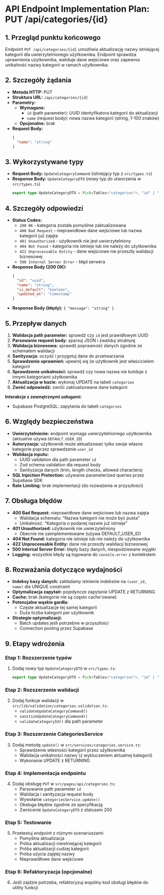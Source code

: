 # API Endpoint Implementation Plan: PUT /api/categories/{id}

## 1. Przegląd punktu końcowego

Endpoint `PUT /api/categories/{id}` umożliwia aktualizację nazwy istniejącej kategorii dla uwierzytelnionego użytkownika. Endpoint sprawdza uprawnienia użytkownika, waliduje dane wejściowe oraz zapewnia unikalność nazwy kategorii w ramach użytkownika.

## 2. Szczegóły żądania

- **Metoda HTTP:** PUT
- **Struktura URL:** `/api/categories/{id}`
- **Parametry:**
  - **Wymagane:**
    - `id` (path parameter): UUID identyfikatora kategorii do aktualizacji
    - `name` (request body): nowa nazwa kategorii (string, 1-100 znaków)
  - **Opcjonalne:** brak
- **Request Body:**
  ```json
  {
    "name": "string"
  }
  ```

## 3. Wykorzystywane typy

- **Request Body:** `UpdateCategoryCommand` (istniejący typ z `src/types.ts`)
- **Response Body:** `UpdateCategoryDTO` (nowy typ do utworzenia w `src/types.ts`)
  ```typescript
  export type UpdateCategoryDTO = Pick<Tables<"categories">, "id" | "name" | "is_default" | "updated_at">;
  ```

## 4. Szczegóły odpowiedzi

- **Status Codes:**
  - `200 OK` - kategoria została pomyślnie zaktualizowana
  - `400 Bad Request` - nieprawidłowe dane wejściowe lub nazwa kategorii już zajęta
  - `401 Unauthorized` - użytkownik nie jest uwierzytelniony
  - `404 Not Found` - kategoria nie istnieje lub nie należy do użytkownika
  - `422 Unprocessable Entity` - dane wejściowe nie przeszły walidacji biznesowej
  - `500 Internal Server Error` - błąd serwera
- **Response Body (200 OK):**
  ```json
  {
    "id": "uuid",
    "name": "string",
    "is_default": "boolean",
    "updated_at": "timestamp"
  }
  ```
- **Response Body (błędy):** `{ "message": "string" }`

## 5. Przepływ danych

1. **Walidacja path parameter:** sprawdź czy `id` jest prawidłowym UUID
2. **Parsowanie request body:** sparsuj JSON i zwaliduj strukturę
3. **Walidacja biznesowa:** sprawdź poprawność danych zgodnie ze schematem walidacji
4. **Sanityzacja:** oczyść i przygotuj dane do przetwarzania
5. **Sprawdzenie uprawnień:** upewnij się że użytkownik jest właścicielem kategorii
6. **Sprawdzenie unikalności:** sprawdź czy nowa nazwa nie koliduje z innymi kategoriami użytkownika
7. **Aktualizacja w bazie:** wykonaj UPDATE na tabeli `categories`
8. **Zwróć odpowiedź:** zwróć zaktualizowane dane kategorii

**Interakcje z zewnętrznymi usługami:**

- Supabase PostgreSQL: zapytania do tabeli `categories`

## 6. Względy bezpieczeństwa

- **Uwierzytelnienie:** endpoint wymaga uwierzytelnionego użytkownika (aktualnie używa `DEFAULT_USER_ID`)
- **Autoryzacja:** użytkownik może aktualizować tylko swoje własne kategorie poprzez sprawdzenie `user_id`
- **Walidacja inputu:**
  - UUID validation dla path parameter `id`
  - Zod schema validation dla request body
  - Sanityzacja danych (trim, length checks, allowed characters)
- **SQL Injection Protection:** używanie parameterized queries przez Supabase SDK
- **Rate Limiting:** brak implementacji (do rozważenia w przyszłości)

## 7. Obsługa błędów

- **400 Bad Request:** nieprawidłowe dane wejściowe lub nazwa zajęta
  - Walidacja schematu: "Nazwa kategorii nie może być pusta"
  - Unikalność: "Kategoria o podanej nazwie już istnieje"
- **401 Unauthorized:** użytkownik nie uwierzytelniony
  - Obecnie nie zaimplementowane (używa DEFAULT_USER_ID)
- **404 Not Found:** kategoria nie istnieje lub nie należy do użytkownika
- **422 Unprocessable Entity:** dane nie przeszły walidacji biznesowej
- **500 Internal Server Error:** błędy bazy danych, niespodziewane wyjątki
- **Logging:** wszystkie błędy są logowane do `console.error` z kontekstem

## 8. Rozważania dotyczące wydajności

- **Indeksy bazy danych:** zakładamy istnienie indeksów na `(user_id, name)` dla UNIQUE constraint
- **Optymalizacja zapytań:** pojedyncze zapytanie UPDATE z RETURNING
- **Cache:** brak (kategorie nie są często cache'owane)
- **Potencjalne wąskie gardła:**
  - Częste aktualizacje tej samej kategorii
  - Duża liczba kategorii per użytkownik
- **Strategie optymalizacji:**
  - Batch updates jeśli potrzebne w przyszłości
  - Connection pooling przez Supabase

## 9. Etapy wdrożenia

### Etap 1: Rozszerzenie typów

1. Dodaj nowy typ `UpdateCategoryDTO` w `src/types.ts`:
   ```typescript
   export type UpdateCategoryDTO = Pick<Tables<"categories">, "id" | "name" | "is_default" | "updated_at">;
   ```

### Etap 2: Rozszerzenie walidacji

2. Dodaj funkcje walidacji w `src/lib/validation/categories.validation.ts`:
   - `validateUpdateCategoryCommand()`
   - `sanitizeUpdateCategoryCommand()`
   - `validateCategoryId()` dla path parameter

### Etap 3: Rozszerzenie CategoriesService

3. Dodaj metodę `update()` w `src/services/categories.service.ts`:
   - Sprawdzenie własności kategorii przez użytkownika
   - Walidacja unikalności nazwy (z wykluczeniem aktualnej kategorii)
   - Wykonanie UPDATE z RETURNING

### Etap 4: Implementacja endpointu

4. Dodaj obsługę `PUT` w `src/pages/api/categories.ts`:
   - Parsowanie path parameter `id`
   - Walidacja i sanityzacja request body
   - Wywołanie `categoriesService.update()`
   - Obsługa błędów zgodnie ze specyfikacją
   - Zwrócenie `UpdateCategoryDTO` z statusem 200

### Etap 5: Testowanie

5. Przetestuj endpoint z różnymi scenariuszami:
   - Pomyślna aktualizacja
   - Próba aktualizacji nieistniejącej kategorii
   - Próba aktualizacji cudzej kategorii
   - Próba użycia zajętej nazwy
   - Nieprawidłowe dane wejściowe

### Etap 6: Refaktoryzacja (opcjonalne)

6. Jeśli zajdzie potrzeba, refaktoryzuj wspólny kod obsługi błędów do utility funkcji
